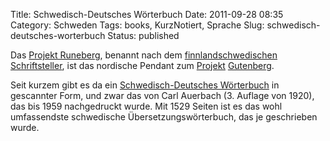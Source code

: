 Title: Schwedisch-Deutsches Wörterbuch
Date: 2011-09-28 08:35
Category: Schweden
Tags: books, KurzNotiert, Sprache
Slug: schwedisch-deutsches-worterbuch
Status: published

Das [Projekt Runeberg](http://runeberg.org/), benannt nach dem
[finnlandschwedischen
Schriftsteller](https://secure.wikimedia.org/wikipedia/de/wiki/Johan_Ludvig_Runeberg),
ist das nordische Pendant zum [Projekt](http://www.gutenberg.org/)
[Gutenberg](http://gutenberg.spiegel.de/).

Seit kurzem gibt es da ein [Schwedisch-Deutsches
Wörterbuch](http://runeberg.org/auerbach/) in gescannter Form, und zwar
das von Carl Auerbach (3. Auflage von 1920), das bis 1959 nachgedruckt
wurde. Mit 1529 Seiten ist es das wohl umfassendste schwedische
Übersetzungswörterbuch, das je geschrieben wurde.

